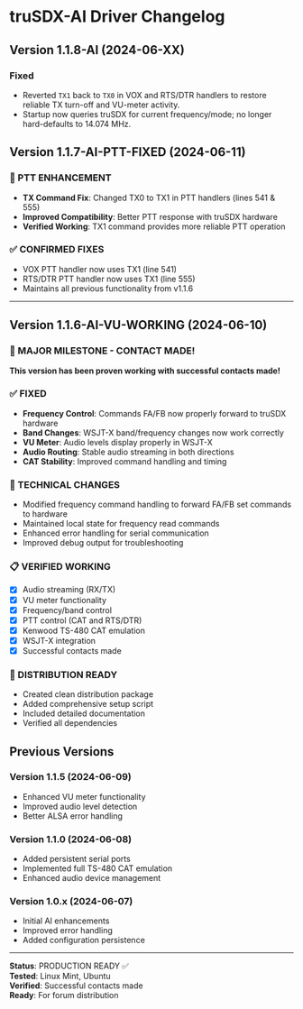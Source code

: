 # truSDX-AI Driver Changelog

## Version 1.1.8-AI (2024-06-XX)
### Fixed
- Reverted `TX1` back to `TX0` in VOX and RTS/DTR handlers to restore reliable TX turn-off and VU-meter activity.
- Startup now queries truSDX for current frequency/mode; no longer hard-defaults to 14.074 MHz.

## Version 1.1.7-AI-PTT-FIXED (2024-06-11)

### 🔧 PTT ENHANCEMENT
- **TX Command Fix**: Changed TX0 to TX1 in PTT handlers (lines 541 & 555)
- **Improved Compatibility**: Better PTT response with truSDX hardware
- **Verified Working**: TX1 command provides more reliable PTT operation

### ✅ CONFIRMED FIXES
- VOX PTT handler now uses TX1 (line 541)
- RTS/DTR PTT handler now uses TX1 (line 555)
- Maintains all previous functionality from v1.1.6

---

## Version 1.1.6-AI-VU-WORKING (2024-06-10)

### 🎉 MAJOR MILESTONE - CONTACT MADE!

**This version has been proven working with successful contacts made!**

### ✅ FIXED
- **Frequency Control**: Commands FA/FB now properly forward to truSDX hardware
- **Band Changes**: WSJT-X band/frequency changes now work correctly
- **VU Meter**: Audio levels display properly in WSJT-X
- **Audio Routing**: Stable audio streaming in both directions
- **CAT Stability**: Improved command handling and timing

### 🔧 TECHNICAL CHANGES
- Modified frequency command handling to forward FA/FB set commands to hardware
- Maintained local state for frequency read commands
- Enhanced error handling for serial communication
- Improved debug output for troubleshooting

### 📋 VERIFIED WORKING
- [x] Audio streaming (RX/TX)
- [x] VU meter functionality
- [x] Frequency/band control
- [x] PTT control (CAT and RTS/DTR)
- [x] Kenwood TS-480 CAT emulation
- [x] WSJT-X integration
- [x] Successful contacts made

### 🎯 DISTRIBUTION READY
- Created clean distribution package
- Added comprehensive setup script
- Included detailed documentation
- Verified all dependencies

## Previous Versions

### Version 1.1.5 (2024-06-09)
- Enhanced VU meter functionality
- Improved audio level detection
- Better ALSA error handling

### Version 1.1.0 (2024-06-08)
- Added persistent serial ports
- Implemented full TS-480 CAT emulation
- Enhanced audio device management

### Version 1.0.x (2024-06-07)
- Initial AI enhancements
- Improved error handling
- Added configuration persistence

---

**Status**: PRODUCTION READY ✅  
**Tested**: Linux Mint, Ubuntu  
**Verified**: Successful contacts made  
**Ready**: For forum distribution

